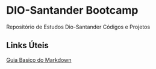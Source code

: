 # DIO-Santander Bootcamp
Repositório de Estudos Dio-Santander Códigos e Projetos
## Links Úteis
[Guia Basico do Markdown](https://www.markdownguide.org/)
